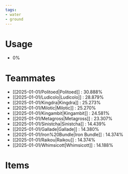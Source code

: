 ```yaml
---
tags:
- water
- ground
---
```

# Usage
- 0%
# Teammates
- [[2025-01-01/Politoed|Politoed]] : 30.888%
- [[2025-01-01/Ludicolo|Ludicolo]] : 28.879%
- [[2025-01-01/Kingdra|Kingdra]] : 25.273%
- [[2025-01-01/Milotic|Milotic]] : 25.270%
- [[2025-01-01/Kingambit|Kingambit]] : 24.581%
- [[2025-01-01/Metagross|Metagross]] : 23.307%
- [[2025-01-01/Sinistcha|Sinistcha]] : 14.439%
- [[2025-01-01/Gallade|Gallade]] : 14.380%
- [[2025-01-01/Iron%20Bundle|Iron Bundle]] : 14.374%
- [[2025-01-01/Raikou|Raikou]] : 14.374%
- [[2025-01-01/Whimsicott|Whimsicott]] : 14.188%
# Items